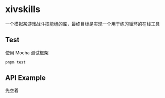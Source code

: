 # xivskills

一个模拟某游戏战斗技能组的库，最终目标是实现一个用于练习循环的在线工具

## Test

使用 Mocha 测试框架

```bash
pnpm test
```

## API Example

先空着